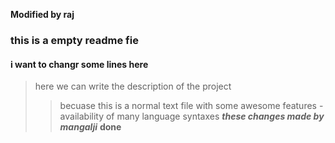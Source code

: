 
**Modified by raj**
### this is a empty readme fie 
#### i want to changr some lines here
> here we can write the description of the project
>> becuase this is a normal text file with some awesome features
-availability of many language syntaxes
***these changes made by mangalji*** 
**done**





